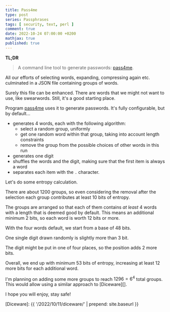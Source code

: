 ```yaml
---
title: Pass4me
type: post
series: Passphrases
tags: [ security, text, perl ]
comment: true
date: 2022-10-24 07:00:00 +0200
mathjax: true
published: true
---
```


**TL;DR**

> A command line tool to generate passwords: [pass4me][].

All our efforts of selecting words, expanding, compressing again etc.
culminated in a JSON file containing groups of words.

Surely this file can be enhanced. There are words that we might not want
to use, like swearwords. Still, it's a good starting place.

Program [pass4me][] uses it to generate passwords. It's fully
configurable, but by default...

- generates 4 words, each with the following algorithm:
    - select a random group, uniformly
    - get one random word within that group, taking into account length
      constraints
    - remove the group from the possible choices of other words in this
      run
- generates one digit
- shuffles the words and the digit, making sure that the first item is
  always a word
- separates each item with the `.` character.

Let's do some entropy calculation.

There are about $1200$ groups, so even considering the removal after the
selection each group contributes at least 10 bits of entropy.

The groups are arranged so that each of them contains *at least* 4 words
with a length that is deemed good by default. This means an additional
minimum 2 bits, so each word is worth 12 bits or more.

With the four words default, we start from a base of 48 bits.

One single digit drawn randomly is slightly more than 3 bit.

The digit might be put in one of four places, so the position adds 2
more bits.

Overall, we end up with minimum 53 bits of entropy, increasing at least
12 more bits for each additional word.

I'm planning on adding some more groups to reach $1296 = 6^4$ total
groups. This would allow using a similar approach to [Diceware][].

I hope you will enjoy, stay safe!

[Perl]: https://www.perl.org/
[pass4me]: https://codeberg.org/polettix/pass4me
[Diceware]: {{ '/2022/10/11/diceware/' | prepend: site.baseurl }}
